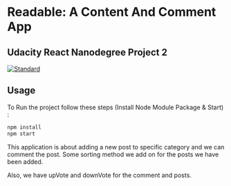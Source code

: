 # Readable: A Content And Comment App
## Udacity React Nanodegree Project 2

[![Standard][Standard]](http://standardjs.com)

## Usage
To Run the project follow these steps (Install Node Module Package & Start) :

```bash
npm install
npm start
```

This application is about adding a new post to specific category and we can comment the post. Some sorting method we add on for the posts we have been added. 

Also, we have upVote and downVote for the comment and posts.

[Standard]: https://img.shields.io/badge/code%20style-standard-brightgreen.svg

